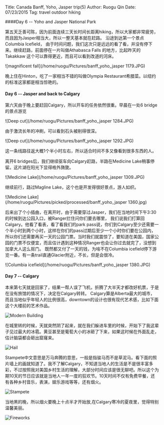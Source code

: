 Title: Canada Banff, Yoho, Jasper trip(5)
Author: Ruogu Qin
Date: 07/23/2015
Tag: travel
     outdoor
     hiking

####Day 6 -- Yoho and Jasper National Park

第五天乏善可陈，因为前面连续三天长时间长距离hiking，所以大家都非常疲劳，而且因为Jasper相当大，所以一整天基本就在赶路。
沿途到达第一个景点Columbia Icefield， 由于时间问题，我们这次只是远远的看了看，并没有停下来。继续赶路，前面停在一片叫做Athabasca Falls 的地方，比起昨天的Takakkaw 这个可以靠得更近，而且可以看到改道的河床。

![magnificent fall](/home/ruogu/Pictures/banff_yoho_jasper 1179.JPG)

晚上住在Hinton，吃了一家相当不错的叫做Olympia Restaurant希腊菜。以纽约的标准这家都是相当惊艳的。

#### Day 6 -- Jasper and back to Calgary

第六天由于晚上要赶回Calgary，所以开车的任务依然很重。早晨在一处6 bridge的景点游览

![Deep cut](/home/ruogu/Pictures/banff_yoho_jasper 1284.JPG)

由于激流长年的冲刷，可以看到石头被削得很深。

![Deep cut](/home/ruogu/Pictures/banff_yoho_jasper 1292.JPG)

这一条线路往返大概1个半小时左右，所以适合时间不多又像看到很多东西的人。

离开6 bridges后，我们继续驱车向Calgary赶路，半路在Medicine Lake稍事停留。这片湖在阳光下显得格外旖旎。

![Medicine Lake](/home/ruogu/Pictures/banff_yoho_jasper 1309.JPG)

继续前行，路过Magline Lake，这个也是开发得很好景点，游人如织。

![Medicine Lake](/home/ruogu/Pictures/picked/processed/banff_yoho_jasper 1360.jpg)

后来出了个小插曲，在离开时，由于需要穿过Jasper，我们在当地时间下午3:30的时候到达公园入口，被Ranger拦住问你们要去哪里，
我们说我们打算回Calgary。他看了看表，看了看我们的park pass说，你们到Calgary至少还需要一个半小时到两个小时，这样在你们的pass过期后至少一个小时你们要在公园内，所以你们还需要再买一天的公园门票。当时我们就震惊了，要知道在美国，国家公园的门票不仅便宜，而且估计遇到这种情况Ranger也会让你过去就完了，没想到加拿大人这么抠门。
既然都又付了一天的钱，为啥不在Columbia icefield停下游览一番。有一条trail直通Glacier附近，不长，但是会很冷。

![Columbia icefield](/home/ruogu/Pictures/banff_yoho_jasper 1380.JPG)

#### Day 7 -- Calgary

本来第七天就是回家了，结果一帮人误了飞机，折腾了大半天才都改好机票，于是在没有旅馆的情况下，决定在Calgary转转。
Calgary算是Alberta最大的城市，而且当地似乎年轻人的比例很高，downtown的设计也很有现代艺术感，比如下面这个大楼前的艺术作品。

![Modern Building](/home/ruogu/Pictures/IMG_20150704_154902.jpg)

在城里转的时候，天就突然阴了起来，就在我们躲进车里的时候，开始下了我这辈子见过最大的冰雹。黄豆甚至是葡萄大小的冰砸了下来，如果这时候在外面乱走，
估计脑袋都会砸出窟窿来。

![Hail](/home/ruogu/Pictures/IMG_20150704_161910.jpg)

Stampete中文意思是万马奔腾的意思，一般是指骏马而不是草泥马。看下面的照片墙上的画就知道了。我不了解Calgary，不知道当地人的生活是不是很丰富多彩，不过按照我对美国乡村生活的理解，大部分时间应该是很无聊吧。所以这个为期10天的节日应该就是当地人一年一度的狂欢节。10天时间不仅有免费早餐，还有各种乡村音乐，表演，娱乐游戏等等，还有烟火。

![Stampete](/home/ruogu/Pictures/IMG_20150704_210957.jpg)

当地黑的晚，所以烟火要晚上十点半才开始放,在Calgary寒冷的夏夜里，觉得特别温馨美丽。

![Fireworks](/home/ruogu/Pictures/IMG_20150704_231516.jpg)
